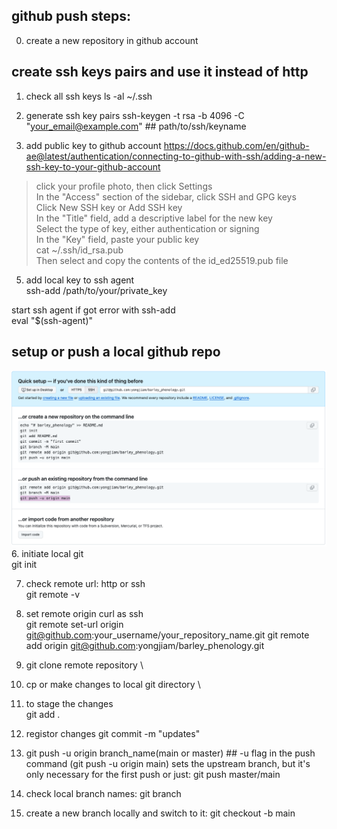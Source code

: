 ## github push steps:
0. create a new repository in github account

## create ssh keys pairs and use it instead of http
1. check all ssh keys
ls -al ~/.ssh

2. generate ssh key pairs
ssh-keygen -t rsa -b 4096 -C "your_email@example.com"  ## path/to/ssh/keyname

3. add public key to github account
https://docs.github.com/en/github-ae@latest/authentication/connecting-to-github-with-ssh/adding-a-new-ssh-key-to-your-github-account
> click your profile photo, then click Settings \
> In the "Access" section of the sidebar, click  SSH and GPG keys \
> Click New SSH key or Add SSH key \
> In the "Title" field, add a descriptive label for the new key \
> Select the type of key, either authentication or signing \
> In the "Key" field, paste your public key \
> cat ~/.ssh/id_rsa.pub \
> Then select and copy the contents of the id_ed25519.pub file

5. add local key to ssh agent \
ssh-add /path/to/your/private_key

start ssh agent if got error with ssh-add \
eval "$(ssh-agent)"
## setup or push a local github repo
![setup_a_github_repo](github_setup.png)
6. initiate local git \
git init

7. check remote url: http or ssh \
git remote -v

8. set remote origin curl as ssh \
git remote set-url origin git@github.com:your_username/your_repository_name.git
git remote add origin git@github.com:yongjiam/barley_phenology.git

10. git clone remote repository \

11. cp or make changes to local git directory \

12. to stage the changes \
git add .

13. registor changes
git commit -m "updates"

14. git push -u origin branch_name(main or master) ## -u flag in the push command (git push -u origin main) sets the upstream branch, but it's only necessary for the first push
or just: git push master/main

15. check local branch names:
git branch

16. create a new branch locally and switch to it:
git checkout -b main
